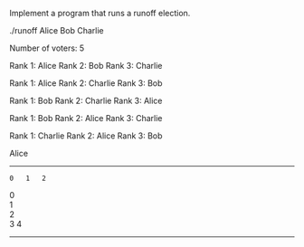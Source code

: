 Implement a program that runs a runoff election.

./runoff Alice Bob Charlie

Number of voters: 5

Rank 1: Alice
Rank 2: Bob
Rank 3: Charlie

Rank 1: Alice
Rank 2: Charlie
Rank 3: Bob

Rank 1: Bob
Rank 2: Charlie
Rank 3: Alice

Rank 1: Bob
Rank 2: Alice
Rank 3: Charlie

Rank 1: Charlie
Rank 2: Alice
Rank 3: Bob

Alice

---

    0   1   2
0   
1   
2   
3
4

---